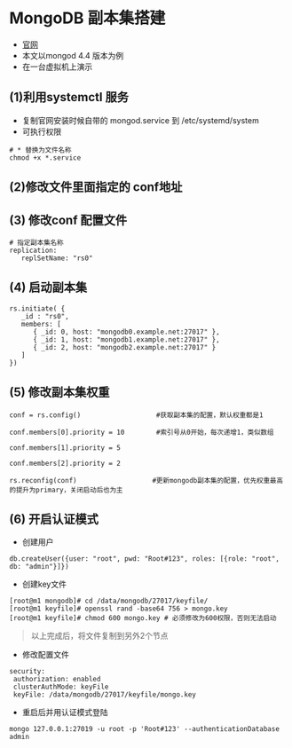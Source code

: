 # MongoDB 副本集搭建
- [官网](https://docs.mongodb.com/v4.4/tutorial/deploy-replica-set/)
- 本文以mongod 4.4 版本为例
- 在一台虚拟机上演示

## (1)利用systemctl 服务
- 复制官网安装时候自带的 mongod.service 到 /etc/systemd/system
- 可执行权限
```flow js
# * 替换为文件名称
chmod +x *.service
```

## (2)修改文件里面指定的 conf地址

## (3) 修改conf 配置文件

```flow js
# 指定副本集名称
replication:
   replSetName: "rs0"
```

## (4) 启动副本集
```flow js
rs.initiate( {
   _id : "rs0",
   members: [
      { _id: 0, host: "mongodb0.example.net:27017" },
      { _id: 1, host: "mongodb1.example.net:27017" },
      { _id: 2, host: "mongodb2.example.net:27017" }
   ]
})

```

## (5) 修改副本集权重
```flow js
conf = rs.config()			         #获取副本集的配置，默认权重都是1

conf.members[0].priority = 10	     #索引号从0开始，每次递增1，类似数组

conf.members[1].priority = 5

conf.members[2].priority = 2

rs.reconfig(conf)			        #更新mongodb副本集的配置，优先权重最高的提升为primary，关闭启动后也为主
```

## (6) 开启认证模式
- 创建用户
```flow js
db.createUser({user: "root", pwd: "Root#123", roles: [{role: "root", db: "admin"}]})
```

- 创建key文件
```flow js
[root@m1 mongodb]# cd /data/mongodb/27017/keyfile/
[root@m1 keyfile]# openssl rand -base64 756 > mongo.key
[root@m1 keyfile]# chmod 600 mongo.key # 必须修改为600权限，否则无法启动
```
> 以上完成后，将文件复制到另外2个节点

- 修改配置文件
```flow js
security:
 authorization: enabled
 clusterAuthMode: keyFile
 keyFile: /data/mongodb/27017/keyfile/mongo.key
```

- 重启后并用认证模式登陆
```flow js
mongo 127.0.0.1:27019 -u root -p 'Root#123' --authenticationDatabase admin
```
